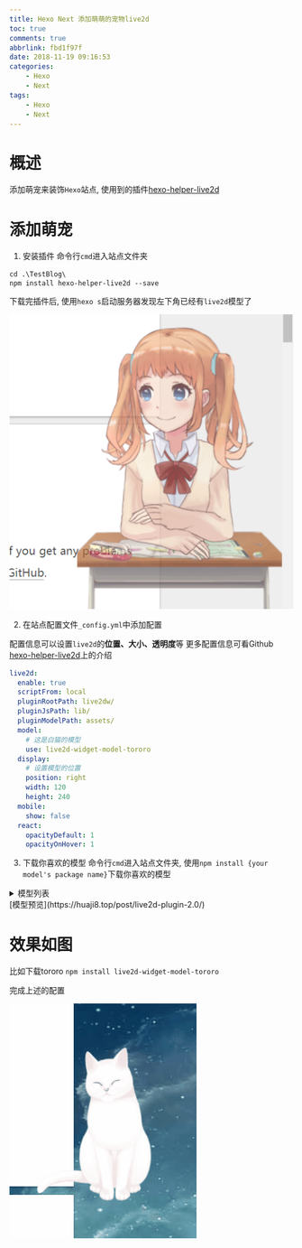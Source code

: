 ```yaml
---
title: Hexo Next 添加萌萌的宠物live2d
toc: true
comments: true
abbrlink: fbd1f97f
date: 2018-11-19 09:16:53
categories:
    - Hexo
    - Next
tags:
    - Hexo
    - Next
---
```


# 概述
添加萌宠来装饰`Hexo`站点, 使用到的插件[hexo-helper-live2d](https://github.com/EYHN/hexo-helper-live2d)

# 添加萌宠
1. 安装插件
命令行`cmd`进入站点文件夹
```
cd .\TestBlog\
npm install hexo-helper-live2d --save
```
下载完插件后, 使用`hexo s`启动服务器发现左下角已经有`live2d`模型了
<!-- more -->

![](/images/2018-11-19-09-27-19.png)

2. 在站点配置文件`_config.yml`中添加配置

配置信息可以设置`live2d`的**位置、大小、透明度**等
更多配置信息可看Github [hexo-helper-live2d](https://github.com/EYHN/hexo-helper-live2d)上的介绍
```yml
live2d:
  enable: true
  scriptFrom: local
  pluginRootPath: live2dw/
  pluginJsPath: lib/
  pluginModelPath: assets/
  model:
    # 这是白猫的模型
    use: live2d-widget-model-tororo
  display:
    # 设置模型的位置
    position: right
    width: 120
    height: 240
  mobile:
    show: false
  react:
    opacityDefault: 1
    opacityOnHover: 1
```

3. 下载你喜欢的模型
命令行`cmd`进入站点文件夹, 使用`npm install {your model's package name}`下载你喜欢的模型
<details><summary>模型列表</summary>
```
live2d-widget-model-chitose
live2d-widget-model-epsilon2_1
live2d-widget-model-gf
live2d-widget-model-haru/01 (use npm install --save live2d-widget-model-haru)
live2d-widget-model-haru/02 (use npm install --save live2d-widget-model-haru)
live2d-widget-model-haruto
live2d-widget-model-hibiki
live2d-widget-model-hijiki
live2d-widget-model-izumi
live2d-widget-model-koharu
live2d-widget-model-miku
live2d-widget-model-ni-j
live2d-widget-model-nico
live2d-widget-model-nietzsche
live2d-widget-model-nipsilon
live2d-widget-model-nito
live2d-widget-model-shizuku
live2d-widget-model-tororo
live2d-widget-model-tsumiki
live2d-widget-model-unitychan
live2d-widget-model-wanko
live2d-widget-model-z16
```
</details>
[模型预览](https://huaji8.top/post/live2d-plugin-2.0/)


# 效果如图

比如下载tororo `npm install live2d-widget-model-tororo`

完成上述的配置

![](/images/1.gif)

